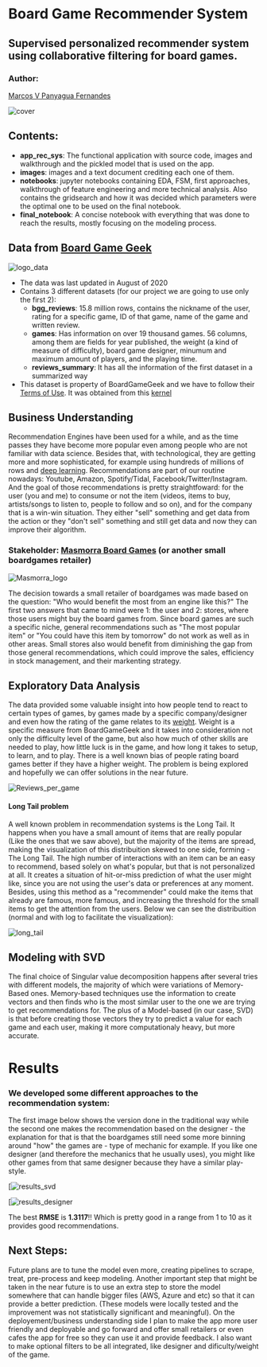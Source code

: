 # Board Game Recommender System 

## Supervised personalized recommender system using collaborative filtering for board games. 

### Author:
[Marcos V Panyagua Fernandes](https://www.linkedin.com/in/marcosvprestesfernandes/)

![cover](images/board_game_cafe.jpg)


## Contents:
* **app_rec_sys**: The functional application with source code, images and walkthrough and the pickled model that is used on the app.
* **images**: images and a text document crediting each one of them.
* **notebooks**: jupyter notebooks containing EDA, FSM, first approaches, walkthrough of feature engineering and more technical analysis. Also contains the gridsearch and how it was decided which parameters were the optimal one to be used on the final notebook.
* **final_notebook**: A concise notebook with everything that was done to reach the results, mostly focusing on the modeling process.


## Data from [Board Game Geek](https://boardgamegeek.com/)
![logo_data](images/bgg_logo.jfif)
- The data was last updated in August of 2020
- Contains 3 different datasets (for our project we are going to use only the first 2):
  - **bgg_reviews**: 15.8 million rows, contains the nickname of the user, rating for a specific game, ID of that game, name of the game and written review.
  - **games**: Has information on over 19 thousand games. 56 columns, among them are fields for year published, the weight (a kind of measure of difficulty), board game designer, minumum and maximum amount of players, and the playing time.
  - **reviews_summary**: It has all the information of the first dataset in a summarized way
- This dataset is property of BoardGameGeek and we have to follow their [Terms of Use](https://boardgamegeek.com/wiki/page/XML_API_Terms_of_Use#). It was obtained from this [kernel](https://www.kaggle.com/jvanelteren/boardgamegeek-reviews?select=bgg-15m-reviews.csv)


## Business Understanding
  Recommendation Engines have been used for a while, and as the time passes they have become more popular even among people who are not familiar with data science. Besides that, with technological, they are getting more and more sophisticated, for example using hundreds of millions of rows and [deep learning](https://towardsdatascience.com/introduction-to-recommender-systems-2-deep-neural-network-based-recommendation-systems-4e4484e64746). Recommendations are part of our routine nowadays: Youtube, Amazon, Spotify/Tidal, Facebook/Twitter/Instagram. And the goal of those recommendations is pretty straightfoward: for the user (you and me) to consume or not the item (videos, items to buy, artists/songs to listen to, people to follow and so on), and for the company that is a win-win situation. They either "sell" something and get data from the action or they "don't sell" something and still get data and now they can improve their algorithm.


### Stakeholder: [Masmorra Board Games](https://www.masmorra.com.br/) (or another small boardgames retailer)

![Masmorra_logo](images/masmorra_board_games.png)

  The decision towards a small retailer of boardgames was made based on the question: "Who would benefit the most from an engine like this?" The first two answers that came to mind were 1: the user and 2: stores, where those users might buy the board games from. Since board games are such a specific niche, general recommendations such as "The most popular item" or "You could have this item by tomorrow" do not work as well as in other areas. Small stores also would benefit from diminishing the gap from those general recommendations, which could improve the sales, efficiency in stock management, and their markenting strategy.


## Exploratory Data Analysis
  The data provided some valuable insight into how people tend to react to certain types of games, by games made by a specific company/designer and even how the rating of the game relates to its [weight](https://boardgamegeek.com/wiki/page/Weight). Weight is a specific measure from BoardGameGeek and it takes into consideration not only the difficulty level of the game, but also how much of other skills are needed to play, how little luck is in the game, and how long it takes to setup, to learn, and to play. There is a well known bias of people rating board games better if they have a higher weight. The problem is being explored and hopefully we can offer solutions in the near future.

![Reviews_per_game](images/most_reviewed_games.png)


#### Long Tail problem
  A well known problem in recommendation systems is the Long Tail. It happens when you have a small amount of items that are really popular (Like the ones that we saw above), but the majority of the items are spread, making the visualization of this distribuition skewed to one side, forming - The Long Tail.
The high number of interactions with an item can be an easy to recommend, based solely on what's popular, but that is not personalized at all.  It creates a situation of hit-or-miss prediction of what the user might like, since you are not using the user's data or preferences at any moment. Besides, using this method as a "recommender" could make the items that already are famous, more famous, and increasing the threshold for the small items to get the attention from the users. 
Below we can see the distribuition (normal and with log to facilitate the visualization):

![long_tail](images/hist_reviews_per_game.png)


## Modeling with SVD
  The final choice of Singular value decomposition happens after several tries with different models, the majority of which were variations of Memory-Based ones. Memory-based techniques use the information to create vectors and then finds who is the most similar user to the one we are trying to get recommendations for. The plus of a Model-based (in our case, SVD) is that before creating those vectors they try to predict a value for each game and each user, making it more computationaly heavy, but more accurate.

# Results
### We developed some different approaches to the recommendation system:
  The first image below shows the version done in the traditional way while the second one makes the recommendation based on the designer - the explanation for that is that the boardgames still need some more binning around "how" the games are - type of mechanic for example. If you like one designer (and therefore the mechanics that he usually uses), you might like other games from that same designer because they have a similar play-style.

[![results_svd](images/results_function_svd.png)

[![results_designer](images/jollyfulpanda_designer.png)

The best **RMSE** is **1.3117**!! Which is pretty good in a range from 1 to 10 as it provides good recommendations.

## Next Steps:
  Future plans are to tune the model even more, creating pipelines to scrape, treat, pre-process and keep modeling. Another important step that might be taken in the near future is to use an extra step to store the model somewhere that can handle bigger files (AWS, Azure and etc) so that it can provide a better prediction. (These models were locally tested and the improvement was not statistically significant and meaningful).
  On the deployement/business understanding side I plan to make the app more user friendly and deployable and go forward and offer small retailers or even cafes the app for free so they can use it and provide feedback. I also want to make optional filters to be all integrated, like designer and dificulty/weight of the game.
